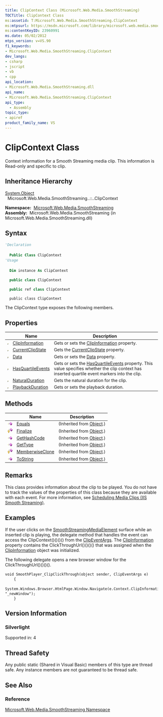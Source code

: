 ```yaml
---
title: ClipContext Class (Microsoft.Web.Media.SmoothStreaming)
TOCTitle: ClipContext Class
ms:assetid: T:Microsoft.Web.Media.SmoothStreaming.ClipContext
ms:mtpsurl: https://msdn.microsoft.com/library/microsoft.web.media.smoothstreaming.clipcontext(v=VS.90)
ms:contentKeyID: 23960991
ms.date: 05/02/2012
mtps_version: v=VS.90
f1_keywords:
- Microsoft.Web.Media.SmoothStreaming.ClipContext
dev_langs:
- csharp
- jscript
- vb
- cpp
api_location:
- Microsoft.Web.Media.SmoothStreaming.dll
api_name:
- Microsoft.Web.Media.SmoothStreaming.ClipContext
api_type:
  - Assembly
topic_type:
- apiref
product_family_name: VS
---
```


# ClipContext Class

Context information for a Smooth Streaming media clip. This information is Read-only and specific to clip.

## Inheritance Hierarchy

[System.Object](https://msdn.microsoft.com/library/e5kfa45b)  
  Microsoft.Web.Media.SmoothStreaming..::..ClipContext  

**Namespace:**  [Microsoft.Web.Media.SmoothStreaming](microsoft-web-media-smoothstreaming-namespace_1.md)  
**Assembly:**  Microsoft.Web.Media.SmoothStreaming (in Microsoft.Web.Media.SmoothStreaming.dll)

## Syntax

```vb
'Declaration

  Public Class ClipContext
'Usage

  Dim instance As ClipContext
```

```csharp
  public class ClipContext
```

```cpp
  public ref class ClipContext
```

```jscript
  public class ClipContext
```

The ClipContext type exposes the following members.

## Properties

||Name|Description|
|--- |--- |--- |
|![Public property](images/Ff728140.pubproperty(en-us,VS.90).gif "Public property")|[ClipInformation](clipcontext-clipinformation-property-microsoft-web-media-smoothstreaming_1.md)|Gets or sets the [ClipInformation](clipcontext-clipinformation-property-microsoft-web-media-smoothstreaming_1.md) property.|
|![Public property](images/Ff728140.pubproperty(en-us,VS.90).gif "Public property")|[CurrentClipState](clipcontext-currentclipstate-property-microsoft-web-media-smoothstreaming_1.md)|Gets the [CurrentClipState](clipcontext-currentclipstate-property-microsoft-web-media-smoothstreaming_1.md) property.|
|![Public property](images/Ff728140.pubproperty(en-us,VS.90).gif "Public property")|[Data](clipcontext-data-property-microsoft-web-media-smoothstreaming_1.md)|Gets or sets the [Data](clipcontext-data-property-microsoft-web-media-smoothstreaming_1.md) property.|
|![Public property](images/Ff728140.pubproperty(en-us,VS.90).gif "Public property")|[HasQuartileEvents](clipcontext-hasquartileevents-property-microsoft-web-media-smoothstreaming_1.md)|Gets or sets the [HasQuartileEvents](clipcontext-hasquartileevents-property-microsoft-web-media-smoothstreaming_1.md) property. This value specifies whether the clip context has inserted quartile event markers into the clip.|
|![Public property](images/Ff728140.pubproperty(en-us,VS.90).gif "Public property")|[NaturalDuration](clipcontext-naturalduration-property-microsoft-web-media-smoothstreaming_1.md)|Gets the natural duration for the clip.|
|![Public property](images/Ff728140.pubproperty(en-us,VS.90).gif "Public property")|[PlaybackDuration](clipcontext-playbackduration-property-microsoft-web-media-smoothstreaming_1.md)|Gets or sets the playback duration.|


## Methods

||Name|Description|
|--- |--- |--- |
|![Public method](images/Ff728153.pubmethod(en-us,VS.90).gif "Public method")|[Equals](https://msdn.microsoft.com/library/bsc2ak47)|(Inherited from [Object](https://msdn.microsoft.com/library/e5kfa45b).)|
|![Protected method](images/Ff728153.protmethod(en-us,VS.90).gif "Protected method")|[Finalize](https://msdn.microsoft.com/library/4k87zsw7)|(Inherited from [Object](https://msdn.microsoft.com/library/e5kfa45b).)|
|![Public method](images/Ff728153.pubmethod(en-us,VS.90).gif "Public method")|[GetHashCode](https://msdn.microsoft.com/library/zdee4b3y)|(Inherited from [Object](https://msdn.microsoft.com/library/e5kfa45b).)|
|![Public method](images/Ff728153.pubmethod(en-us,VS.90).gif "Public method")|[GetType](https://msdn.microsoft.com/library/dfwy45w9)|(Inherited from [Object](https://msdn.microsoft.com/library/e5kfa45b).)|
|![Protected method](images/Ff728153.protmethod(en-us,VS.90).gif "Protected method")|[MemberwiseClone](https://msdn.microsoft.com/library/57ctke0a)|(Inherited from [Object](https://msdn.microsoft.com/library/e5kfa45b).)|
|![Public method](images/Ff728153.pubmethod(en-us,VS.90).gif "Public method")|[ToString](https://msdn.microsoft.com/library/7bxwbwt2)|(Inherited from [Object](https://msdn.microsoft.com/library/e5kfa45b).)|


## Remarks

This class provides information about the clip to be played. You do not have to track the values of the properties of this class because they are available with each event. For more information, see [Scheduling Media Clips (IIS Smooth Streaming)](scheduling-media-clips.md).

## Examples

If the user clicks on the [SmoothStreamingMediaElement](smoothstreamingmediaelement-class-microsoft-web-media-smoothstreaming_1.md) surface while an inserted clip is playing, the delegate method that handles the event can access the ClipContext()()()() from the [ClipEventArgs](clipeventargs-class-microsoft-web-media-smoothstreaming_1.md). The [ClipInformation](clipcontext-clipinformation-property-microsoft-web-media-smoothstreaming_1.md) property contains the ClickThroughUrl()()()() that was assigned when the [ClipInformation](clipinformation-class-microsoft-web-media-smoothstreaming_1.md) object was initialized.

The following delegate opens a new browser window for the ClickThroughUrl()()()().

    void SmoothPlayer_ClipClickThrough(object sender, ClipEventArgs e)
        {
            System.Windows.Browser.HtmlPage.Window.Navigate(e.Context.ClipInformation.ClickThroughUrl, "_newWindow");
        }

## Version Information

### Silverlight

Supported in: 4  

## Thread Safety

Any public static (Shared in Visual Basic) members of this type are thread safe. Any instance members are not guaranteed to be thread safe.

## See Also

### Reference

[Microsoft.Web.Media.SmoothStreaming Namespace](microsoft-web-media-smoothstreaming-namespace_1.md)

